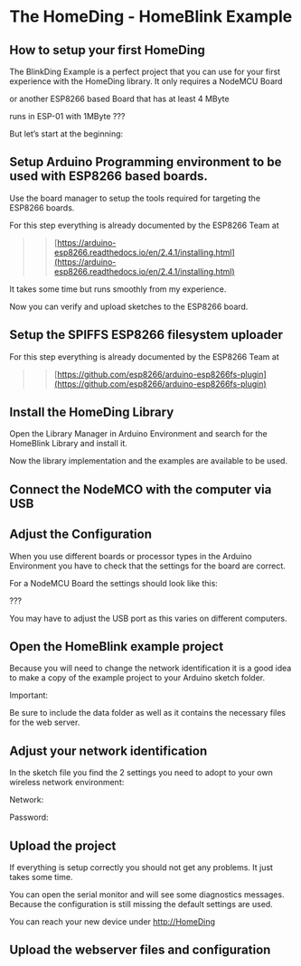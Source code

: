 # The HomeDing - HomeBlink Example

## How to setup your first HomeDing

The BlinkDing Example is a perfect project that you can use for your first experience with the HomeDing library. It only requires a NodeMCU Board

or another ESP8266 based Board that has at least 4 MByte 

runs in ESP-01 with 1MByte ???

But let’s start at the beginning:

## Setup Arduino Programming environment to be used with ESP8266 based boards.

Use the board manager to setup the tools required for targeting the ESP8266 boards.

For this step everything is already documented by the ESP8266 Team at

>> [https://arduino-esp8266.readthedocs.io/en/2.4.1/installing.html](https://arduino-esp8266.readthedocs.io/en/2.4.1/installing.html)

It takes some time but runs smoothly from my experience.

Now you can verify and upload sketches to the ESP8266 board.

## Setup the SPIFFS ESP8266 filesystem uploader

For this step everything is already documented by the ESP8266 Team at 

>> [https://github.com/esp8266/arduino-esp8266fs-plugin](https://github.com/esp8266/arduino-esp8266fs-plugin)

## Install the HomeDing Library

Open the Library Manager in Arduino Environment and search for the HomeBlink Library and install it.

Now the library implementation and the examples are available to be used.


## Connect the NodeMCO with the computer via USB



## Adjust the Configuration

When you use different boards or processor types in the Arduino Environment you have to check that the settings for the board are correct.

For a NodeMCU Board the settings should look like this:


???

You may have to adjust the USB port as this varies on different computers.

## Open the HomeBlink example project

Because you will need to change the network identification it is a good idea to make a copy of the example project to your Arduino sketch folder.

Important:

Be sure to include the data folder as well as it contains the necessary files for the web server.

## Adjust your network identification

In the sketch file you find the 2 settings you need to adopt to your own wireless network environment:

Network:

Password:

## Upload the project

If everything is setup correctly you should not get any problems. It just takes some time.

You can open the serial monitor and will see some diagnostics messages. Because the configuration is still missing the default settings are used.

You can reach your new device under [http://HomeDing](http://homeding/)

## Upload the webserver files and configuration

